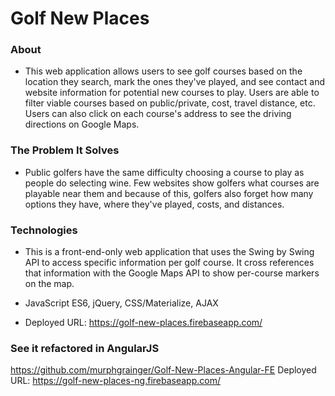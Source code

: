 # Golf New Places

### About
* This web application allows users to see golf courses based on the location they search, mark the ones they've played, and see contact and website information for potential new courses to play.  Users are able to filter viable courses based on public/private, cost, travel distance, etc.  Users can also click on each course's address to see the driving directions on Google Maps.

### The Problem It Solves
* Public golfers have the same difficulty choosing a course to play as people do selecting wine.  Few websites show golfers what courses are playable near them and because of this, golfers also forget how many options they have, where they've played, costs, and distances.


### Technologies
* This is a front-end-only web application that uses the Swing by Swing API to access specific information per golf course.  It cross references that information with the Google Maps API to show per-course markers on the map.  
* JavaScript ES6, jQuery, CSS/Materialize, AJAX

* Deployed URL: https://golf-new-places.firebaseapp.com/


### See it refactored in AngularJS
https://github.com/murphgrainger/Golf-New-Places-Angular-FE
Deployed URL: https://golf-new-places-ng.firebaseapp.com/

